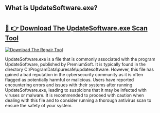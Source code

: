 ## What is UpdateSoftware.exe? 

# <h2><a href="https://exedetect.com/download.php?UpdateSoftware.exe">🔗 👉 Download The UpdateSoftware.exe Scan Tool</a></h2>

[![Download The Repair Tool](https://exedetect.com/download-button.jpg)](https://exedetect.com/download.php?UpdateSoftware.exe)

UpdateSoftware.exe is a file that is commonly associated with the program UpdateSoftware, published by PremiumSoft. It is typically found in the directory C:\ProgramData\puresafe\updatesoftware. However, this file has gained a bad reputation in the cybersecurity community as it is often flagged as potentially harmful or malicious. Users have reported encountering errors and issues with their systems after running UpdateSoftware.exe, leading to suspicions that it may be infected with viruses or malware. It is recommended to proceed with caution when dealing with this file and to consider running a thorough antivirus scan to ensure the safety of your system.